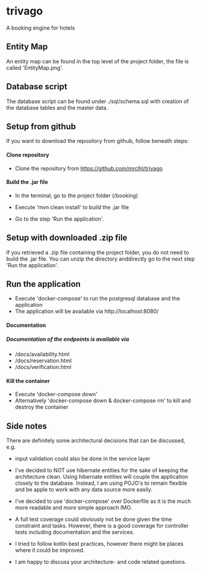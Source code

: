 # trivago
A booking engine for hotels

## Entity Map
An entity map can be found in the top level of the project folder, the file is called 'EntityMap.png'.

## Database script
The database script can be found under ./sql/schema.sql with creation of the database tables and the master data.

## Setup from github
If you want to download the repository from github, follow beneath steps:
#### Clone repository
- Clone the repository from https://github.com/mrclhl/trivago

#### Build the .jar file
- In the terminal, go to the project folder (/booking)
- Execute 'mvn clean install' to build the .jar file


- Go to the step 'Run the application'.

## Setup with downloaded .zip file
If you retrieved a .zip file containing the project folder, you do not need to build the .jar file. You can unzip the 
directory anddirectly go to the next step 'Run the application'.

## Run the application
- Execute 'docker-compose' to run the postgresql database and the application
- The application will be available via http://localhost:8080/

#### Documentation
##### Documentation of the endpoints is available via
* /docs/availability.html
* /docs/reservation.html
* /docs/verification.html

#### Kill the container
* Execute 'docker-compose down'
* Alternatively 'docker-compose down & docker-compose rm' to kill and destroy the container

## Side notes
There are definitely some architectural decisions that can be discussed, e.g. 
* input validation could also be done in the service layer
* I've decided to NOT use hibernate entities for the sake of keeping the architecture clean. Using hibernate entities will
couple the application closely to the database. Instead, I am using POJO's to remain flexible and be apple to work with
any data source more easily.

* I've decided to use 'docker-compose' over Dockerfile as it is the much more readable and more simple approach IMO.

* A full test coverage could obviously not be done given the time constraint and tasks. However, there is a good coverage
for controller tests including documentation and the services.

* I tried to follow kotlin best practices, however there might be places where it could be improved.

* I am happy to discuss your architecture- and code related questions.


